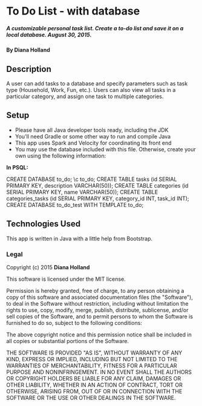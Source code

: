 # To Do List - with database

##### A customizable personal task list. Create a to-do list and save it on a local database. August 30, 2015.

#### By **Diana Holland**

## Description

A user can add tasks to a database and specify parameters such as task type
(Household, Work, Fun, etc.). Users can also view all tasks in a particular category, and assign one task to multiple categories.

## Setup

* Please have all Java developer tools ready, including the JDK
* You'll need Gradle or some other way to run and compile Java
* This app uses Spark and Velocity for coordinating its front end
* You may use the database included with this file. Otherwise, create your own using the following information:

**In PSQL:**

CREATE DATABASE to_do;
\c to_do;
CREATE TABLE tasks (id SERIAL PRIMARY KEY, description VARCHAR(50));
CREATE TABLE categories (id SERIAL PRIMARY KEY, name VARCHAR(50));
CREATE TABLE categories_tasks (id SERIAL PRIMARY KEY, category_id INT, task_id INT);
CREATE DATABASE to_do_test WITH TEMPLATE to_do;

## Technologies Used

This app is written in Java with a little help from Bootstrap.

### Legal

Copyright (c) 2015 **Diana Holland**

This software is licensed under the MIT license.

Permission is hereby granted, free of charge, to any person obtaining a copy
of this software and associated documentation files (the "Software"), to deal
in the Software without restriction, including without limitation the rights
to use, copy, modify, merge, publish, distribute, sublicense, and/or sell
copies of the Software, and to permit persons to whom the Software is
furnished to do so, subject to the following conditions:

The above copyright notice and this permission notice shall be included in
all copies or substantial portions of the Software.

THE SOFTWARE IS PROVIDED "AS IS", WITHOUT WARRANTY OF ANY KIND, EXPRESS OR
IMPLIED, INCLUDING BUT NOT LIMITED TO THE WARRANTIES OF MERCHANTABILITY,
FITNESS FOR A PARTICULAR PURPOSE AND NONINFRINGEMENT. IN NO EVENT SHALL THE
AUTHORS OR COPYRIGHT HOLDERS BE LIABLE FOR ANY CLAIM, DAMAGES OR OTHER
LIABILITY, WHETHER IN AN ACTION OF CONTRACT, TORT OR OTHERWISE, ARISING FROM,
OUT OF OR IN CONNECTION WITH THE SOFTWARE OR THE USE OR OTHER DEALINGS IN
THE SOFTWARE.
